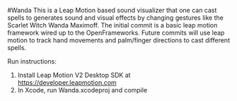#Wanda
This is a Leap Motion based sound visualizer that one can cast spells to generates sound and visual effects by changing gestures like the Scarlet Witch Wanda Maximoff. The initial commit is a basic leap motion framework wired up to the OpenFrameworks. Future commits will use leap motion to track hand movements and palm/finger directions to cast different spells.

Run instructions:
1. Install Leap Motion V2 Desktop SDK at https://developer.leapmotion.com
2. In Xcode, run Wanda.xcodeproj and compile


